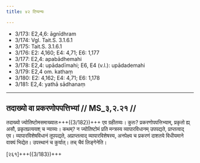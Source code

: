 ```yaml
---
title: ४२ टिप्पन्यः

---
```

- 3/173: E2,4,6: āgnīdhram
- 3/174: Vgl. Tait.S. 3.1.6.1
- 3/175: Tait.S. 3.1.6.1
- 3/176: E2: 4,160; E4: 4,71; E6: 1,177
- 3/177: E2,4: apabādhemahi
- 3/178: E2,4: upādadīmahi; E6, E4 (v.l.): upādademahi
- 3/179: E2,4 om. kathaṃ
- 3/180: E2: 4,162; E4: 4,71; E6: 1,178
- 3/181: E2,4: yathā sādhanaṃ

____________________________________________


## तदाख्यो वा प्रकरणोपपत्तिभ्यां // MS_३,२.२१ //

तदाख्यो ज्योतिष्टोमसमाख्यातः+++({3/182})+++ एव ग्रहीतव्यः। कुतः? प्रकरणोपपत्तिभ्याम्, प्रकृतो ह्य् असौ, प्रकृतप्रत्ययश् च न्याय्यः। कथम्? न ज्योतिष्टोमं प्रति मन्त्रस्य व्यापारविधानम् उपपद्यते, प्राप्तत्वाद् एव। व्यापारविशेषविधानं तूपपद्यते, अप्राप्तत्वाद् व्यापारविशेषस्य, अनपेक्ष्य च प्रकरणं दाशतये विधीयमाने वाक्यं भिद्येत। उपस्थानं च कुर्यात्। तच् चैवं लिङ्गेनेति।

[२६१]+++({3/183})+++
